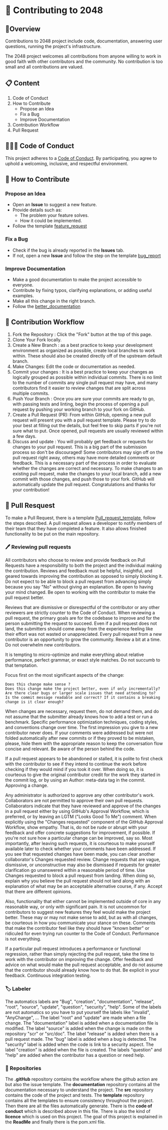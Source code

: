 # 👾 Contributing to 2048
## 🎄Overview
Contributions to 2048 project include code, documentation, answering user questions, running the project's infrastructure.

The 2048 project welcomes all contributions from anyone willing to work in good faith with other contributors and the community. No contribution is too small and all contributions are valued.

## 📋 Content
1. Code of Conduct
2. How to Contribute
   - Propose an Idea
   - Fix a Bug
   - Improve Documentation
3. Contribution Workflow
4. Pull Request
## 🧑‍🤝‍🧑 Code of Conduct
This project adheres to a [Code of Conduct](https://github.com/INFOM126-Automated-Software-Engineering/2048-groupe-07/blob/main/CODE_OF_CONDUCT.md). By participating, you agree to uphold a welcoming, inclusive, and respectful environment.

## 🚀 How to Contribute

### Propose an Idea
- Open an **Issue** to suggest a new feature.
- Provide details such as:
  - The problem your feature solves.
  - How it could be implemented.
- Follow the template [feature_request](https://github.com/INFOM126-Automated-Software-Engineering/2048-groupe-07/blob/main/.github/ISSUE_TEMPLATE/feature_request.yml)

### Fix a Bug
- Check if the bug is already reported in the **Issues** tab.
- If not, open a new **Issue** and follow the step on the template [bug_report](https://github.com/INFOM126-Automated-Software-Engineering/2048-groupe-07/blob/main/.github/ISSUE_TEMPLATE/bug_report.md)

### Improve Documentation
- Make a good documentation to make the project accessible to everyone.
- Contribute by fixing typos, clarifying explanations, or adding useful examples.
- Make all this change in the right branch.
- Follow the [better_documentation](https://github.com/INFOM126-Automated-Software-Engineering/2048-groupe-07/blob/main/.github/ISSUE_TEMPLATE/better_documentation.yml)

## 🔄 Contribution Workflow
1. Fork the Repository : Click the "Fork" button at the top of this page.
2. Clone Your Fork locally.
3. Create a New Branch : as a best practice to keep your development environment as organized as possible, create local branches to work within. These should also be created directly off of the upstream default branch.
4. Make Changes: Edit the code or documentation as needed.
5. Commit your changes : It is a best practice to keep your changes as logically grouped as possible within individual commits. There is no limit to the number of commits any single pull request may have, and many contributors find it easier to review changes that are split across multiple commits.
6. Push Your Branch : Once you are sure your commits are ready to go, with passing tests and linting, begin the process of opening a pull request by pushing your working branch to your fork on GitHub.
7. Create a Pull Request (PR): From within GitHub, opening a new pull request will present you with a pull request template. Please try to do your best at filling out the details, but feel free to skip parts if you're not sure what to put. Once opened, pull requests are usually reviewed within a few days.
8. Discuss and update : You will probably get feedback or requests for changes to your pull request.
This is a big part of the submission process so don't be discouraged! Some contributors may sign off on the pull request right away, others may have more detailed comments or feedback.
This is a necessary part of the process in order to evaluate whether the changes are correct and necessary.
To make changes to an existing pull request, make the changes to your local branch, add a new commit with those changes, and push those to your fork. GitHub will automatically update the pull request.
Congratulations and thanks for your contribution!

## 📝 Pull Resquest
To make a Pull Request, there is a template [Pull_request_template](https://github.com/INFOM126-Automated-Software-Engineering/2048-groupe-07/blob/main/template/Pull_request_template.md), follow the steps described.
A pull request allows a developer to notify members of their team that they have completed a feature.
It also allows finished functionality to be put on the main repository.

### 🖊️ Reviewing pull requests
All contributors who choose to review and provide feedback on Pull Requests have a responsibility to both the project
and the individual making the contribution.
Reviews and feedback must be helpful, insightful, and geared towards improving the contribution as opposed to simply blocking it.
Do not expect to be able to block a pull request from advancing simply because you say "No" without giving an explanation.
Be open to having your mind changed. Be open to working with the contributor to make the pull request better.

Reviews that are dismissive or disrespectful of the contributor or any other reviewers are strictly counter to the Code of Conduct.
When reviewing a pull request, the primary goals are for the codebase to improve and for the person submitting the request to succeed.
Even if a pull request does not land, the submitters should come away from the experience feeling like their effort was not wasted or unappreciated.
Every pull request from a new contributor is an opportunity to grow the community. Review a bit at a time. Do not overwhelm new contributors.

It is tempting to micro-optimize and make everything about relative performance, perfect grammar, or exact style matches. Do not succumb to that temptation.

Focus first on the most significant aspects of the change:

    Does this change make sense ?
    Does this change make the project better, even if only incrementally?
    Are there clear bugs or larger scale issues that need attending to?
    Is the commit message readable and correct? If it contains a breaking change is it clear enough?

When changes are necessary, request them, do not demand them, and do not assume that the submitter already knows how to add a test or run a benchmark.
Specific performance optimization techniques, coding styles, and conventions change over time. The first impression you give to a new contributor never does.
If your comments were addressed but were not folded automatically after new commits or if they proved to be mistaken, please,
hide them with the appropriate reason to keep the conversation flow concise and relevant.
Be aware of the person behind the code.

If a pull request appears to be abandoned or stalled, it is polite to first check with the contributor to see
if they intend to continue the work before checking if they would mind if you took it over.
When doing so, it is courteous to give the original contributor credit for the work they started in the commit log,
or by using an Author: meta-data tag in the commit.
Approving a change.

Any administrator is authorized to approve any other contributor's work. Collaborators are not permitted to approve their own pull requests.
Collaborators indicate that they have reviewed and approve of the changes in a pull request either by using GitHub's Approval Workflow, which is preferred,
or by leaving an LGTM ("Looks Good To Me") comment.
When explicitly using the "Changes requested" component of the GitHub Approval Workflow, show empathy.
That is, do not be rude or abrupt with your feedback and offer concrete suggestions for improvement, if possible. If you're not sure how a particular change can be improved, say so.
Most importantly, after leaving such requests, it is courteous to make yourself available later to check whether your comments have been addressed.
If you see that requested changes have been made, you can clear another collaborator's Changes requested review.
Change requests that are vague, dismissive, or unconstructive may also be dismissed
if requests for greater clarification go unanswered within a reasonable period of time.
Use Changes requested to block a pull request from landing.
When doing so, explain why you believe the pull request should not land along with an explanation of what may be an acceptable alternative course, if any.
Accept that there are different opinions.

Also, functionality that either cannot be implemented outside of core in any reasonable way, or only with significant pain.
It is not uncommon for contributors to suggest new features they feel would make the project better.
These may or may not make sense to add, but as with all changes, be courteous in how you communicate your stance on these.
Comments that make the contributor feel like they should have "known better" or ridiculed for even trying run counter to the Code of Conduct.
Performance is not everything.

If a particular pull request introduces a performance or functional regression, rather than simply rejecting the pull request,
take the time to work with the contributor on improving the change.
Offer feedback and advice on what would make the pull request acceptable, and do not assume that the contributor should already know how to do that.
Be explicit in your feedback.
Continuous integration testing.

### 🏷️ Labeler
The automatics labels are "Bug", "creation", "documentation", "release", "root", "source", "update", "question", "security", "help".
Some of the labels are not automatics so you have to put yourself the labels like "invalid", "AnyChange", ...
The label "root" and "update" are made when a file change.
The "documentation" label is added when a documentation file is modified.
The label "source" is added when the change is made on the repository "scr" or "src/doc".
The label "release" is added when there is a pull request made. The "bug" label is added when a bug is detected.
The "security" label is added when the code is link to a security aspect.
The label "creation" is added when the file is created.
The labels "question" and "help" are added when the contributor has a question or need help.
### 📁 Repositories
The **.gitHub** repository contains the workflow where the github action are but also the issue template.
The **documentation** repository contains all the documentation necessary to understand the project.
The **src** repository contains the code of the project and tests.
The **template** repository contains all the templates to ensure consistency throughout the project.
Then there are all the files automatically generate. There is the **code of conduct** which is described above in this file.
There is also the kind of **licence** which is used on this project.
The goal of this project is explained in the **ReadMe** and finally there is the pom.xml file.
